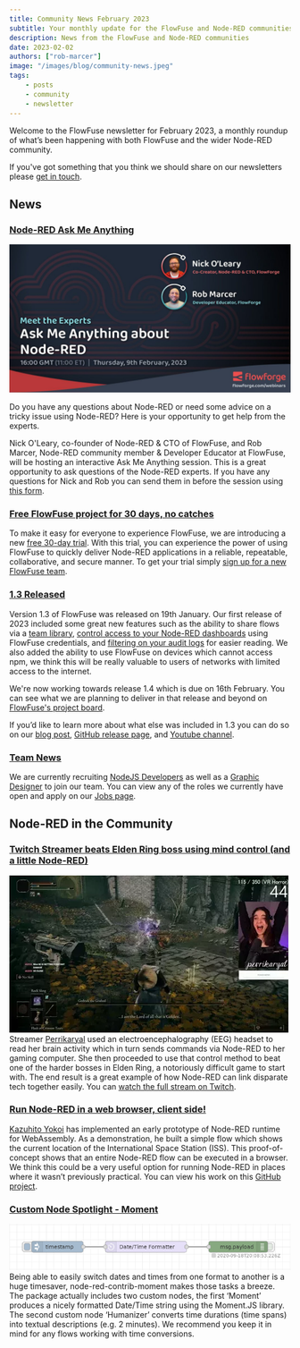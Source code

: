 ```yaml
---
title: Community News February 2023
subtitle: Your monthly update for the FlowFuse and Node-RED communities
description: News from the FlowFuse and Node-RED communities
date: 2023-02-02
authors: ["rob-marcer"]
image: "/images/blog/community-news.jpeg"
tags:
    - posts
    - community
    - newsletter
---
```


Welcome to the FlowFuse newsletter for February 2023, a monthly roundup of what’s been happening with both FlowFuse and the wider Node-RED community. 

<!--more-->

If you've got something that you think we should share on our newsletters please [get in touch](mailto:contact@flowfuse.com).

## News

### [Node-RED Ask Me Anything](/ask-me-anything/ama-nodered/)

[![AMA Session with Nick O'Leary and Rob Marcer](images/webinars/ama-feb.jpg)](/ask-me-anything/ama-nodered/)

Do you have any questions about Node-RED or need some advice on a tricky issue using Node-RED? Here is your opportunity to get help from the experts.

Nick O'Leary, co-founder of Node-RED & CTO of FlowFuse, and Rob Marcer, Node-RED community member & Developer Educator at FlowFuse, will be hosting an interactive Ask Me Anything session. This is a great opportunity to ask questions of the Node-RED experts. If you have any questions for Nick and Rob you can send them in before the session using [this form](https://docs.google.com/forms/d/e/1FAIpQLSdfPq4lAQjdvqhTpoYtKiMNgP8vcMhZsAf_AG0MHuVMRK83_Q/viewform).

### [Free FlowFuse project for 30 days, no catches](https://app.flowforge.com/account/create)
To make it easy for everyone to experience FlowFuse, we are introducing a new [free 30-day trial](https://app.flowforge.com/account/create). With this trial, you can experience the power of using FlowFuse to quickly deliver Node-RED applications in a reliable, repeatable, collaborative, and secure manner. To get your trial simply [sign up for a new FlowFuse team](https://app.flowforge.com/account/create).

### [1.3 Released](/blog/2023/01/flowforge-1-3-0-released)
Version 1.3 of FlowFuse was released on 19th January. Our first release of 2023 included some great new features such as the ability to share flows via a [team library](https://www.youtube.com/watch?v=B7XK3TUklUU), [control access to your Node-RED dashboards](https://www.youtube.com/watch?v=JRk-Cf7eNIo) using FlowFuse credentials, and [filtering on your audit logs](https://www.youtube.com/watch?v=p0Vuy5x42Go) for easier reading. We also added the ability to use FlowFuse on devices which cannot access npm, we think this will be really valuable to users of networks with limited access to the internet.

We're now working towards release 1.4 which is due on 16th February. You can see what we are planning to deliver in that release and beyond on [FlowFuse's project board](https://github.com/orgs/FlowFuse/projects/5).

If you’d like to learn more about what else was included in 1.3 you can do so on our [blog post](/blog/2023/01/flowforge-1-3-0-released/), [GitHub release page](https://github.com/FlowFuse/flowforge/releases/tag/v1.3.0), and [Youtube channel](https://www.youtube.com/watch?v=ey3xv5j5x7k).

### [Team News](/team)
We are currently recruiting [NodeJS Developers](https://boards.greenhouse.io/flowfuse/jobs/4463977004) as well as a [Graphic Designer](https://boards.greenhouse.io/flowfuse/jobs/4785058004) to join our team. You can view any of the roles we currently have open and apply on our [Jobs page](https://boards.greenhouse.io/flowfuse).

## Node-RED in the Community

### [Twitch Streamer beats Elden Ring boss using mind control (and a little Node-RED)](https://www.vice.com/en/article/bvmqmm/watch-an-elden-ring-streamer-beat-a-boss-using-her-thoughts)
[![Twitch Streamer beats Elden Ring boss using mind control (and a little Node-RED)](./images/twitch.webp)](https://www.vice.com/en/article/bvmqmm/watch-an-elden-ring-streamer-beat-a-boss-using-her-thoughts)
Streamer [Perrikaryal](https://www.twitch.tv/videos/1717013810) used an electroencephalography (EEG) headset to read her brain activity which in turn sends commands via Node-RED to her gaming computer. She then proceeded to use that control method to beat one of the harder bosses in Elden Ring, a notoriously difficult game to start with. The end result is a great example of how Node-RED can link disparate tech together easily. You can [watch the full stream on Twitch](https://www.twitch.tv/videos/1722048787).

### [Run Node-RED in a web browser, client side!](https://www.linkedin.com/posts/kazuhitoyokoi_nodered-webassembly-activity-7015696090112958464-F3MA/?utm_source=share&utm_medium=member_android)
[Kazuhito Yokoi](https://www.linkedin.com/in/kazuhitoyokoi/) has implemented an early prototype of Node-RED runtime for WebAssembly. As a demonstration, he built a simple flow which shows the current location of the International Space Station (ISS). This proof-of-concept shows that an entire Node-RED flow can be executed in a browser. We think this could be a very useful option for running Node-RED in places where it wasn’t previously practical. You can view his work on this [GitHub project](https://github.com/kazuhitoyokoi/node-red-wasm).

### [Custom Node Spotlight - Moment](https://flows.nodered.org/node/node-red-contrib-moment)
[![Moment converting a timestamp to ISO standard date and time](./images/moment.png)](https://flows.nodered.org/node/node-red-contrib-moment)
Being able to easily switch dates and times from one format to another is a huge timesaver, node-red-contrib-moment makes those tasks a breeze. The package actually includes two custom nodes, the first ‘Moment’ produces a nicely formatted Date/Time string using the Moment.JS library. The second custom node ‘Humanizer’ converts time durations (time spans) into textual descriptions (e.g. 2 minutes). We recommend you keep it in mind for any flows working with time conversions.
